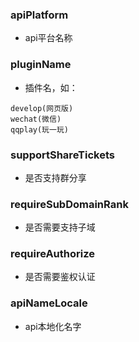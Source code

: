 ### **apiPlatform**
- api平台名称


### **pluginName**
- 插件名，如：
```
develop(网页版)
wechat(微信)
qqplay(玩一玩)
```


### **supportShareTickets**
- 是否支持群分享


### **requireSubDomainRank**
- 是否需要支持子域


### **requireAuthorize**
- 是否需要鉴权认证


### **apiNameLocale**
- api本地化名字

